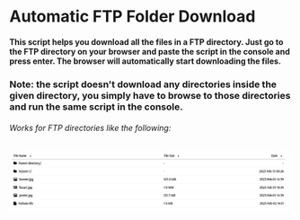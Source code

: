 # Automatic FTP Folder Download

#### This script helps you download all the files in a FTP directory. Just go to the FTP directory on your browser and paste the script in the console and press enter. The browser will automatically start downloading the files.

### Note: the script doesn't download any directories inside the given directory, you simply have to browse to those directories and run the same script in the console.

###### Works for FTP directories like the following:

![plot](./ftp-ss.png)
